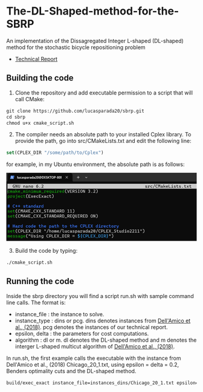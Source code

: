 # The-DL-Shaped-method-for-the-SBRP
An implementation of the Dissagregated Integer L-shaped (DL-shaped) method for the stochastic bicycle repositioning problem

* [Technical Report](https://www.cirrelt.ca/documentstravail/cirrelt-2024-26.pdf)

## Building the code

1. Clone the repository and add executable permission to a script that will call CMake:

```shell
git clone https://github.com/lucasparada20/sbrp.git
cd sbrp
chmod u+x cmake_script.sh
```
2. The compiler needs an absolute path to your installed Cplex library. To provide the path, go into src/CMakeLists.txt and edit the following line:

```cmake
set(CPLEX_DIR "/some/path/to/Cplex")
```

for example, in my Ubuntu environment, the absolute path is as follows:

![nano src/CMakeLists.txt](/image.png)

3. Build the code by typing:

```bash
./cmake_script.sh
```

## Running the code

Inside the sbrp directory you will find a script run.sh with sample command line calls. The format is:

* instance_file : the instance to solve.
* instance_type : dins or pcg. dins denotes instances from [Dell'Amico et al., (2018)](https://doi.org/10.1016/j.trb.2018.10.015). pcg denotes the instances of our technical report.
* epsilon, delta : the parameters for cost computations.
* algorithm : dl or m. dl denotes the DL-shaped method and m denotes the interger L-shaped multicut algorithm of [Dell'Amico et al., (2018)](https://doi.org/10.1016/j.trb.2018.10.015).

In run.sh, the first example calls the executable with the instance from Dell'Amico et al., (2018) Chicago_20_1.txt, using epsilon = delta = 0.2, Benders optimality cuts and the DL-shaped method. 

```bash
build/exec_exact instance_file=instances_dins/Chicago_20_1.txt epsilon=0.2 delta=0.2 opt_cuts=2 instance_type=dins algorithm=dl
```


